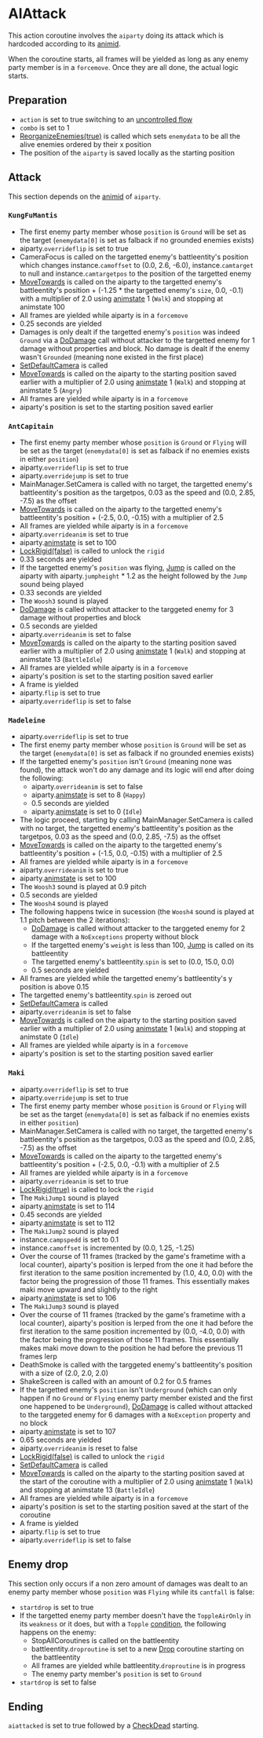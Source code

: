 # AIAttack
This action coroutine involves the `aiparty` doing its attack which is hardcoded according to its [animid](../../../Enums%20and%20IDs/AnimIDs.md). 

When the coroutine starts, all frames will be yielded as long as any enemy party member is in a `forcemove`. Once they are all done, the actual logic starts.

## Preparation

- `action` is set to true switching to an [uncontrolled flow](../Update.md#uncontrolled-flow)
- `combo` is set to 1
- [ReorganizeEnemies(true)](../../Actors%20states/ReorganizeEnemies.md) is called which sets `enemydata` to be all the alive enemies ordered by their x position
- The position of the `aiparty` is saved locally as the starting position

## Attack
This section depends on the [animid](../../../Enums%20and%20IDs/AnimIDs.md) of `aiparty`.

### `KungFuMantis`

- The first enemy party member whose `position` is `Ground` will be set as the target (`enemydata[0]` is set as falback if no grounded enemies exists)
- aiparty.`overrideflip` is set to true
- CameraFocus is called on the targetted enemy's battleentity's position which changes instance.`camoffset` to (0.0, 2.6, -6.0), instance.`camtarget` to null and instance.`camtargetpos` to the position of the targetted enemy
- [MoveTowards](../../../Entities/EntityControl/EntityControl%20Methods.md#movetowards) is called on the aiparty to the targetted enemy's battleentity's position + (-1.25 * the targetted enemy's `size`, 0.0, -0.1) with a multiplier of 2.0 using [animstate](../../../Entities/EntityControl/Animations/animstate.md) 1 (`Walk`) and stopping at animstate 100
- All frames are yielded while aiparty is in a `forcemove`
- 0.25 seconds are yielded
- Damages is only dealt if the targetted enemy's `position` was indeed `Ground` via a [DoDamage](../../Damage%20pipeline/DoDamage.md) call without attacker to the targetted enemy for 1 damage without properties and block. No damage is dealt if the enemy wasn't `Grounded` (meaning none existed in the first place)
- [SetDefaultCamera](../../Visual%20rendering/SetDefaultCamera.md) is called
- [MoveTowards](../../../Entities/EntityControl/EntityControl%20Methods.md#movetowards) is called on the aiparty to the starting position saved earlier with a multiplier of 2.0 using [animstate](../../../Entities/EntityControl/Animations/animstate.md) 1 (`Walk`) and stopping at animstate 5 (`Angry`)
- All frames are yielded while aiparty is in a `forcemove`
- aiparty's position is set to the starting position saved earlier

### `AntCapitain`

- The first enemy party member whose `position` is `Ground` or `Flying` will be set as the target (`enemydata[0]` is set as falback if no enemies exists in either `position`)
- aiparty.`overrideflip` is set to true
- aiparty.`overridejump` is set to true
- MainManager.SetCamera is called with no target, the targetted enemy's battleentity's position as the targetpos, 0.03 as the speed and (0.0, 2.85, -7.5) as the offset
- [MoveTowards](../../../Entities/EntityControl/EntityControl%20Methods.md#movetowards) is called on the aiparty to the targetted enemy's battleentity's position + (-2.5, 0.0, -0.15) with a multiplier of 2.5
- All frames are yielded while aiparty is in a `forcemove`
- aiparty.`overrideanim` is set to true
- aiparty.[animstate](../../../Entities/EntityControl/Animations/animstate.md) is set to 100
- [LockRigid(false)](../../../Entities/EntityControl/EntityControl%20Methods.md#lockrigid) is called to unlock the `rigid`
- 0.33 seconds are yielded
- If the targetted enemy's `position` was flying, [Jump](../../../Entities/EntityControl/EntityControl%20Methods.md#jump) is called on the aiparty with aiparty.`jumpheight` * 1.2 as the height followed by the `Jump` sound being played
- 0.33 seconds are yielded
- The `Woosh3` sound is played
- [DoDamage](../../Damage%20pipeline/DoDamage.md) is called without attacker to the targgeted enemy for 3 damage without properties and block
- 0.5 seconds are yielded
- aiparty.`overrideanim` is set to false
- [MoveTowards](../../../Entities/EntityControl/EntityControl%20Methods.md#movetowards) is called on the aiparty to the starting position saved earlier with a multiplier of 2.0 using [animstate](../../../Entities/EntityControl/Animations/animstate.md) 1 (`Walk`) and stopping at animstate 13 (`BattleIdle`)
- All frames are yielded while aiparty is in a `forcemove`
- aiparty's position is set to the starting position saved earlier
- A frame is yielded
- aiparty.`flip` is set to true
- aiparty.`overrideflip` is set to false

### `Madeleine`

- aiparty.`overrideflip` is set to true
- The first enemy party member whose `position` is `Ground` will be set as the target (`enemydata[0]` is set as falback if no grounded enemies exists)
- If the targetted enemy's `position` isn't `Ground` (meaning none was found), the attack won't do any damage and its logic will end after doing the following:
    - aiparty.`overrideanim` is set to false
    - aiparty.[animstate](../../../Entities/EntityControl/Animations/animstate.md) is set to 8 (`Happy`)
    - 0.5 seconds are yielded
    - aiparty.[animstate](../../../Entities/EntityControl/Animations/animstate.md) is set to 0 (`Idle`)
- The logic proceed, starting by calling MainManager.SetCamera is called with no target, the targetted enemy's battleentity's position as the targetpos, 0.03 as the speed and (0.0, 2.85, -7.5) as the offset
- [MoveTowards](../../../Entities/EntityControl/EntityControl%20Methods.md#movetowards) is called on the aiparty to the targetted enemy's battleentity's position + (-1.5, 0.0, -0.15) with a multiplier of 2.5
- All frames are yielded while aiparty is in a `forcemove`
- aiparty.`overrideanim` is set to true
- aiparty.[animstate](../../../Entities/EntityControl/Animations/animstate.md) is set to 100
- The `Woosh3` sound is played at 0.9 pitch
- 0.5 seconds are yielded
- The `Woosh4` sound is played
- The following happens twice in sucession (the `Woosh4` sound is played at 1.1 pitch between the 2 iterations):
    - [DoDamage](../../Damage%20pipeline/DoDamage.md) is called without attacker to the targgeted enemy for 2 damage with a `NoExceptions` property without block
    - If the targetted enemy's `weight` is less than 100, [Jump](../../../Entities/EntityControl/EntityControl%20Methods.md#jump) is called on its battleentity
    - The targetted enemy's battleentity.`spin` is set to (0.0, 15.0, 0.0)
    - 0.5 seconds are yielded
- All frames are yielded while the targetted enemy's battleentity's y position is above 0.15
- The targetted enemy's battleentity.`spin` is zeroed out
- [SetDefaultCamera](../../Visual%20rendering/SetDefaultCamera.md) is called
- aiparty.`overrideanim` is set to false
- [MoveTowards](../../../Entities/EntityControl/EntityControl%20Methods.md#movetowards) is called on the aiparty to the starting position saved earlier with a multiplier of 2.0 using [animstate](../../../Entities/EntityControl/Animations/animstate.md) 1 (`Walk`) and stopping at animstate 0 (`Idle`)
- All frames are yielded while aiparty is in a `forcemove`
- aiparty's position is set to the starting position saved earlier

### `Maki`

- aiparty.`overrideflip` is set to true
- aiparty.`overridejump` is set to true
- The first enemy party member whose `position` is `Ground` or `Flying` will be set as the target (`enemydata[0]` is set as falback if no enemies exists in either `position`)
- MainManager.SetCamera is called with no target, the targetted enemy's battleentity's position as the targetpos, 0.03 as the speed and (0.0, 2.85, -7.5) as the offset
- [MoveTowards](../../../Entities/EntityControl/EntityControl%20Methods.md#movetowards) is called on the aiparty to the targetted enemy's battleentity's position + (-2.5, 0.0, -0.1) with a multiplier of 2.5
- All frames are yielded while aiparty is in a `forcemove`
- aiparty.`overrideanim` is set to true
- [LockRigid(true)](../../../Entities/EntityControl/EntityControl%20Methods.md#lockrigid) is called to lock the `rigid`
- The `MakiJump1` sound is played
- aiparty.[animstate](../../../Entities/EntityControl/Animations/animstate.md) is set to 114
- 0.45 seconds are yielded
- aiparty.[animstate](../../../Entities/EntityControl/Animations/animstate.md) is set to 112
- The `MakiJump2` sound is played
- instance.`campspedd` is set to 0.1
- instance.`camoffset` is incremented by (0.0, 1.25, -1.25)
- Over the course of 11 frames (tracked by the game's frametime with a local counter), aiparty's position is lerped from the one it had before the first iteration to the same position incremented by (1.0, 4.0, 0.0) with the factor being the progression of those 11 frames. This essentially makes maki move upward and slightly to the right
- aiparty.[animstate](../../../Entities/EntityControl/Animations/animstate.md) is set to 106
- The `MakiJump3` sound is played
- Over the course of 11 frames (tracked by the game's frametime with a local counter), aiparty's position is lerped from the one it had before the first iteration to the same position incremented by (0.0, -4.0, 0.0) with the factor being the progression of those 11 frames. This essentially makes maki move down to the position he had before the previous 11 frames lerp
- DeathSmoke is called with the targgeted enemy's battleentity's position with a size of (2.0, 2.0, 2.0)
- ShakeScreen is called with an amount of 0.2 for 0.5 frames
- If the targetted enemy's `position` isn't `Underground` (which can only happen if no `Ground` or `Flying` enemy party member existed and the first one happened to be `Underground`), [DoDamage](../../Damage%20pipeline/DoDamage.md) is called without attacked to the targgeted enemy for 6 damages with a `NoException` property and no block
- aiparty.[animstate](../../../Entities/EntityControl/Animations/animstate.md) is set to 107
- 0.65 seconds are yielded
- aiparty.`overrideanim` is reset to false
- [LockRigid(false)](../../../Entities/EntityControl/EntityControl%20Methods.md#lockrigid) is called to unlock the `rigid`
- [SetDefaultCamera](../../Visual%20rendering/SetDefaultCamera.md) is called
- [MoveTowards](../../../Entities/EntityControl/EntityControl%20Methods.md#movetowards) is called on the aiparty to the starting position saved at the start of the coroutine with a multiplier of 2.0 using [animstate](../../../Entities/EntityControl/Animations/animstate.md) 1 (`Walk`) and stopping at animstate 13 (`BattleIdle`)
- All frames are yielded while aiparty is in a `forcemove`
- aiparty's position is set to the starting position saved at the start of the coroutine
- A frame is yielded
- aiparty.`flip` is set to true
- aiparty.`overrideflip` is set to false

## Enemy drop
This section only occurs if a non zero amount of damages was dealt to an enemy party member whose `position` was `Flying` while its `cantfall` is false:

- `startdrop` is set to true
- If the targetted enemy party member doesn't have the `ToppleAirOnly` in its `weakness` or it does, but with a `Topple` [condition](../../Actors%20states/Conditions.md), the following happens on the enemy:
    - StopAllCoroutines is called on the battleentity
    - battleentity.`droproutine` is set to a new [Drop](../../../Entities/EntityControl/EntityControl%20Methods.md#drop) coroutine starting on the battleentity
    - All frames are yielded while battleentity.`droproutine` is in progress
    - The enemy party member's `position` is set to `Ground`
- `startdrop` is set to false

## Ending
`aiattacked` is set to true followed by a [CheckDead](CheckDead.md) starting.
